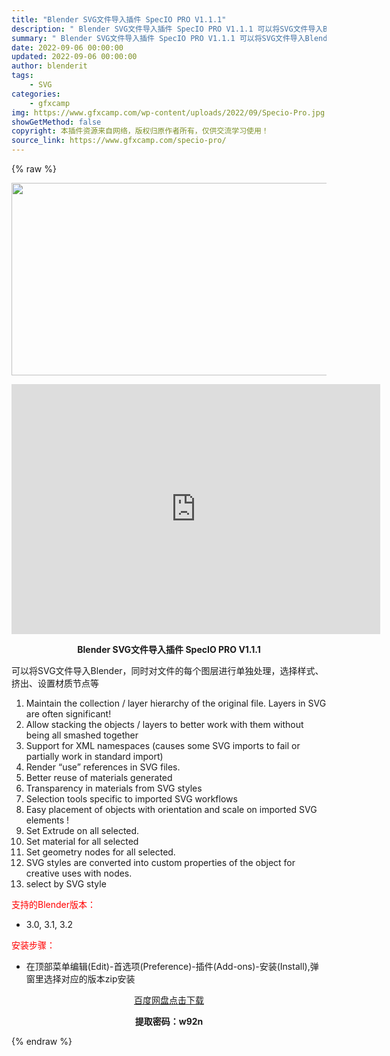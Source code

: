 ```yaml
---
title: "Blender SVG文件导入插件 SpecIO PRO V1.1.1"
description: "﻿ Blender SVG文件导入插件 SpecIO PRO V1.1.1 可以将SVG文件导入Blender，同时对文件的每个图层进行单独处理，选择样式、挤出、设置材质节点等 Maintain th..."
summary: "﻿ Blender SVG文件导入插件 SpecIO PRO V1.1.1 可以将SVG文件导入Blender，同时对文件的每个图层进行单独处理，选择样式、挤出、设置材质节点等 Maintain th..."
date: 2022-09-06 00:00:00
updated: 2022-09-06 00:00:00
author: blenderit
tags: 
    - SVG
categories:
    - gfxcamp
img: https://www.gfxcamp.com/wp-content/uploads/2022/09/Specio-Pro.jpg
showGetMethod: false
copyright: 本插件资源来自网络，版权归原作者所有，仅供交流学习使用！
source_link: https://www.gfxcamp.com/specio-pro/
---
```


{% raw %}
<div><p><img decoding="async" class="aligncenter size-full wp-image-106717" src="https://www.gfxcamp.com/wp-content/uploads/2022/09/Specio-Pro.jpg" data-src="https://www.gfxcamp.com/wp-content/uploads/2022/09/Specio-Pro.jpg" alt="" width="590" height="308" data-srcset="https://www.gfxcamp.com/wp-content/uploads/2022/09/Specio-Pro.jpg 590w, https://www.gfxcamp.com/wp-content/uploads/2022/09/Specio-Pro-150x78.jpg 150w" data-sizes="(max-width: 590px) 100vw, 590px"></p><p style="text-align: center;"><iframe loading="lazy" src="https://player.youku.com/embed/XNTg5OTU3OTM3Mg==" width="590" height="400" frameborder="0" allowfullscreen="allowfullscreen" data-mce-fragment="1"><span data-mce-type="bookmark" style="display: inline-block; width: 0px; overflow: hidden; line-height: 0;" class="mce_SELRES_start">﻿</span></iframe></p><p style="text-align: center;"><strong>Blender SVG文件导入插件 SpecIO PRO V1.1.1</strong></p><p>可以将SVG文件导入Blender，同时对文件的每个图层进行单独处理，选择样式、挤出、设置材质节点等</p><ol>
<li>Maintain the collection / layer hierarchy of the original file. Layers in SVG are often significant!</li>
<li>Allow stacking the objects / layers to better work with them without being all smashed together</li>
<li>Support for XML namespaces (causes some SVG imports to fail or partially work in standard import)</li>
<li>Render “use” references in SVG files.</li>
<li>Better reuse of materials generated</li>
<li>Transparency in materials from SVG styles</li>
<li>Selection tools specific to imported SVG workflows</li>
<li>Easy placement of objects with orientation and scale on imported SVG elements !</li>
<li>Set Extrude on all selected.</li>
<li>Set material for all selected</li>
<li>Set geometry nodes for all selected.</li>
<li>SVG styles are converted into custom properties of the object for creative uses with nodes.</li>
<li>select by SVG style</li>
</ol><p style="text-align: left;"><span style="color: #ff0000;">支持的Blender版本：</span></p><ul>
<li style="text-align: left;">3.0, 3.1, 3.2</li>
</ul><p style="text-align: left;"><span style="color: #ff0000;">安装步骤：</span></p><ul>
<li>在顶部菜单编辑(Edit)-首选项(Preference)-插件(Add-ons)-安装(Install),弹窗里选择对应的版本zip安装</li>
</ul><p style="text-align: center;"><a class="maxbutton-3 maxbutton maxbutton-baidu" target="_blank" rel="noopener" href="https://pan.baidu.com/s/13LPNx0lVGH0ZMrqFcHjrhw?pwd=w92n"><span class="mb-text">百度网盘点击下载</span></a></p><p style="text-align: center;"><strong>提取密码：w92n</strong></p></div>
<div style="display: none">gfxcamp</div>
{% endraw %}